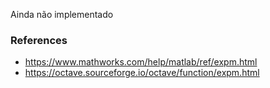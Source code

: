 Ainda não implementado

### References

* https://www.mathworks.com/help/matlab/ref/expm.html
* https://octave.sourceforge.io/octave/function/expm.html
